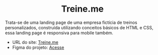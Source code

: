 <h1 align="center">
	Treine.me
</h1>

Trata-se de uma landing page de uma empresa fictícia de treinos personalizados, construída utilizando conceitos básicos de HTML e CSS, essa landing page é responsiva para mobile também.

- URL do site: [Treine.me](https://projeto-treine-me.vercel.app/)
- Figma do projeto: [Acesse](https://www.figma.com/file/7pZePhp06MQlrgNA8wIQY7/Explorer---Projeto-02-(Copy)?node-id=1%3A5)
